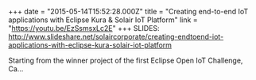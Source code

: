 +++
date = "2015-05-14T15:52:28.000Z"
title = "Creating end-to-end IoT applications with Eclipse Kura & Solair IoT Platform"
link = "https://youtu.be/EzSsmsxLc2E"
+++
SLIDES: http://www.slideshare.net/solaircorporate/creating-endtoend-iot-applications-with-eclipse-kura-solair-iot-platform

Starting from the winner project of the first Eclipse Open IoT Challenge, Ca…